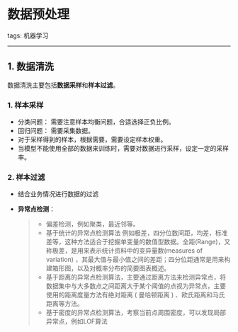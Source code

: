 # 数据预处理

tags: 机器学习

---

## 1. 数据清洗

数据清洗主要包括**数据采样**和**样本过滤**。

### 1. 样本采样

- 分类问题： 需要注意样本均衡问题，合适选择正负比例。
- 回归问题： 需要采集数据。
- 对于采样得到的样本，根据需要，需要设定样本权重。
- 当模型不能使用全部的数据来训练时，需要对数据进行采样，设定一定的采样率。

### 2. 样本过滤

- 结合业务情况进行数据的过滤

- **异常点检测**：

  > - 偏差检测，例如聚类，最近邻等。
  > - 基于统计的异常点检测算法
  >   例如极差，四分位数间距，均差，标准差等，这种方法适合于挖掘单变量的数值型数据。全距(Range)，又称极差，是用来表示统计资料中的变异量数(measures of variation) ，其最大值与最小值之间的差距；四分位距通常是用来构建箱形图，以及对概率分布的简要图表概述。
  > - 基于距离的异常点检测算法，主要通过距离方法来检测异常点，将数据集中与大多数点之间距离大于某个阈值的点视为异常点，主要使用的距离度量方法有绝对距离 ( 曼哈顿距离 ) 、欧氏距离和马氏距离等方法。
  > - 基于密度的异常点检测算法，考察当前点周围密度，可以发现局部异常点，例如LOF算法

